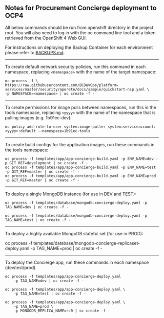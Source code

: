 ## Notes for Procurement Concierge deployment to OCP4

All below commands should be run from openshift directory in the project root. You will also need to log in with the oc command line tool and a token retrieved from the OpenShift 4 Web GUI.

For instructions on deploying the Backup Container for each environment please refer to [BACKUPS.md](./BACKUPS.md).

-----

To create default network security policies, run this command in each namespace, replacing `<namespace>` with the name of the target namespace:

```
oc process -f \
https://raw.githubusercontent.com/BCDevOps/platform-services/master/security/aporeto/docs/sample/quickstart-nsp.yaml \
-p NAMESPACE=<namespace> | oc create -f -
```

-----

To create permissions for image pulls between namespaces, run this in the tools namespace, replacing `<yyyy>` with the name of the namespace that is pulling images (e.g. 1b91ec-dev):

```
oc policy add-role-to-user system:image-puller system:serviceaccount:<yyyy>:default --namespace=1b91ec-tools
```

-----

To create build configs for the application images, run these commands in the tools namespace:

```
oc process -f templates/app/app-concierge-build.yaml -p ENV_NAME=dev -p GIT_REF=development | oc create -f -
oc process -f templates/app/app-concierge-build.yaml -p ENV_NAME=test -p GIT_REF=master | oc create -f -
oc process -f templates/app/app-concierge-build.yaml -p ENV_NAME=prod -p GIT_REF=master | oc create -f -
```

------

To deploy a single MongoDB instance (for use in DEV and TEST):

```
oc process -f templates/database/mongodb-concierge-deploy.yaml -p TAG_NAME=dev | oc create -f -
```

```
oc process -f templates/database/mongodb-concierge-deploy.yaml -p TAG_NAME=test | oc create -f -
```

------

To deploy a highly available MongoDB stateful set (for use in PROD):

oc process -f templates/database/mongodb-concierge-replicaset-deploy.yaml -p TAG_NAME=prod | oc create -f -

------

To deploy the Concierge app, run these commands in each namespace (dev/test/prod).

```
oc process -f templates/app/app-concierge-deploy.yaml 
	-p TAG_NAME=dev | oc create -f -
```

```
oc process -f templates/app/app-concierge-deploy.yaml \
	-p TAG_NAME=test | oc create -f -
```

```
oc process -f templates/app/app-concierge-deploy.yaml \
	-p TAG_NAME=prod \
	-p MONGODB_REPLICA_NAME=rs0 | oc create -f -
```

